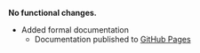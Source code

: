 **No functional changes.**

* Added formal documentation
  * Documentation published to [GitHub Pages](https://barchart.github.io/marketdata-api-js/#/)